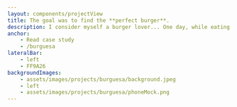 ```yaml
---
layout: components/projectView
title: The goal was to find the **perfect burger**.
description: I consider myself a burger lover... One day, while eating a burger (obviously), I came up with the idea to create an app where people could review burgers.\n\nUI exploration
anchor:
    - Read case study
    - /burguesa
lateralBar: 
    - left
    - FF9A26
backgroundImages:
    - assets/images/projects/burguesa/background.jpeg
    - left
    - assets/images/projects/burguesa/phoneMock.png
---
```

